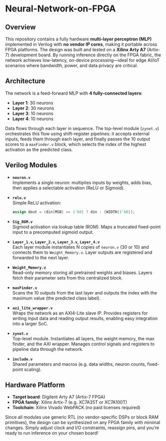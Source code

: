 # Neural-Network-on-FPGA

## Overview
This repository contains a fully hardware **multi-layer perceptron (MLP)** implemented in Verilog with **no vendor IP cores**, making it portable across FPGA platforms. The design was built and tested on a **Xilinx Arty A7** (Artix-7) development board. By running inference directly on the FPGA fabric, the network achieves low-latency, on-device processing—ideal for edge AI/IoT scenarios where bandwidth, power, and data privacy are critical.

## Architecture
The network is a feed-forward MLP with **4 fully-connected layers**:
- **Layer 1**: 30 neurons  
- **Layer 2**: 30 neurons  
- **Layer 3**: 10 neurons  
- **Layer 4**: 10 neurons  

Data flows through each layer in sequence. The top-level module (`zynet.v`) orchestrates this flow using shift-register pipelines: it accepts external inputs, feeds them through each layer, and finally passes the 10 output scores to a `maxFinder.v` block, which selects the index of the highest activation as the predicted class.

## Verilog Modules
- **`neuron.v`**  
  Implements a single neuron: multiplies inputs by weights, adds bias, then applies a selectable activation (ReLU or Sigmoid).

- **`relu.v`**  
  Simple ReLU activation:  
  ```verilog
  assign dout = (din[MSB] == 1'b0) ? din : {WIDTH{1'b0}};

* **`Sig_ROM.v`**  
  Sigmoid activation via lookup table (ROM). Maps a truncated fixed-point input to a precomputed sigmoid output.

* **`Layer_1.v`, `Layer_2.v`, `Layer_3.v`, `Layer_4.v`**  
  Each layer module instantiates N copies of `neuron.v` (30 or 10) and connects them to `Weight_Memory.v`. Layer outputs are registered and forwarded to the next layer.

* **`Weight_Memory.v`**  
  Read-only memory storing all pretrained weights and biases. Layers fetch their parameter sets from this centralized block.

* **`maxFinder.v`**  
  Scans the 10 outputs from the last layer and outputs the index with the maximum value (the predicted class label).

* **`axi_lite_wrapper.v`**  
  Wraps the network as an AXI4-Lite slave IP. Provides registers for writing input data and reading output results, enabling easy integration into a larger SoC.

* **`zynet.v`**  
  Top-level module. Instantiates all layers, the weight memory, the max finder, and the AXI wrapper. Manages control signals and registers to pipeline data through the network.

* **`include.v`**  
  Shared parameters and macros (e.g. data widths, neuron counts, fixed-point scaling).

## Hardware Platform

* **Target board**: Digilent Arty A7 (Artix-7 FPGA)  
* **FPGA family**: Xilinx Artix-7 (e.g. XC7A35T or XC7A100T)  
* **Toolchain**: Xilinx Vivado WebPACK (no paid licenses required)  

Since all modules use generic RTL (no vendor-specific DSPs or block RAM primitives), the design can be synthesized on any FPGA family with minimal changes. Simply adjust clock and I/O constraints, reassign pins, and you’re ready to run inference on your chosen board!

